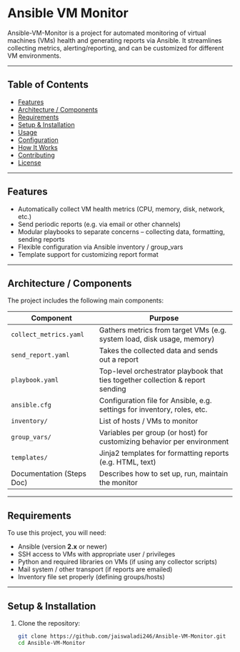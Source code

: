 # Ansible VM Monitor

Ansible-VM-Monitor is a project for automated monitoring of virtual machines (VMs) health and generating reports via Ansible. It streamlines collecting metrics, alerting/reporting, and can be customized for different VM environments.

---

## Table of Contents

- [Features](#features)  
- [Architecture / Components](#architecture--components)  
- [Requirements](#requirements)  
- [Setup & Installation](#setup--installation)  
- [Usage](#usage)  
- [Configuration](#configuration)  
- [How It Works](#how-it-works)  
- [Contributing](#contributing)  
- [License](#license)  

---

## Features

- Automatically collect VM health metrics (CPU, memory, disk, network, etc.)  
- Send periodic reports (e.g. via email or other channels)  
- Modular playbooks to separate concerns – collecting data, formatting, sending reports  
- Flexible configuration via Ansible inventory / group_vars  
- Template support for customizing report format  

---

## Architecture / Components

The project includes the following main components:

| Component | Purpose |
|-----------|---------|
| `collect_metrics.yaml` | Gathers metrics from target VMs (e.g. system load, disk usage, memory) |
| `send_report.yaml` | Takes the collected data and sends out a report |
| `playbook.yaml` | Top-level orchestrator playbook that ties together collection & report sending |
| `ansible.cfg` | Configuration file for Ansible, e.g. settings for inventory, roles, etc. |
| `inventory/` | List of hosts / VMs to monitor |
| `group_vars/` | Variables per group (or host) for customizing behavior per environment |
| `templates/` | Jinja2 templates for formatting reports (e.g. HTML, text) |
| Documentation (Steps Doc) | Describes how to set up, run, maintain the monitor |

---

## Requirements

To use this project, you will need:

- Ansible (version **2.x** or newer)  
- SSH access to VMs with appropriate user / privileges  
- Python and required libraries on VMs (if using any collector scripts)  
- Mail system / other transport (if reports are emailed)  
- Inventory file set properly (defining groups/hosts)  

---

## Setup & Installation

1. Clone the repository:

   ```bash
   git clone https://github.com/jaiswaladi246/Ansible-VM-Monitor.git
   cd Ansible-VM-Monitor
